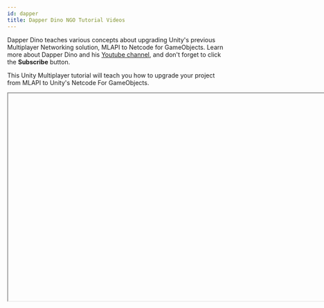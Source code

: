 ```yaml
---
id: dapper
title: Dapper Dino NGO Tutorial Videos
---
```


Dapper Dino teaches various concepts about upgrading Unity's previous Multiplayer Networking solution, MLAPI to Netcode for GameObjects. Learn more about Dapper Dino and his [Youtube channel](https://www.youtube.com/channel/UCjCpZyil4D8TBb5nVTMMaUw), and don't forget to click the **Subscribe** button.

This Unity Multiplayer tutorial will teach you how to upgrade your project from MLAPI to Unity's Netcode For GameObjects. 

<Iframe url="https://www.youtube.com/embed/PnQutPyMZhI"
        width="854px"
        height="480px"
        id="myId"
        className="video-container"
        display="initial"
        position="relative"
        allow="accelerometer; autoplay; clipboard-write; encrypted-media; gyroscope; picture-in-picture" 
        allowfullscreen
        />

   

Video published Nov 19, 2021

:::important
These tutorials use Unity v2021.1, and MLAPI 0.1.0.  For imformation on modyfing the code for use with Netcode for GameObjects please see [here](../installation/migratingfrommlapi.md)
:::

:::contribution Community Contribution
Thank you to [DapperDino](https://www.youtube.com/channel/UCjCpZyil4D8TBb5nVTMMaUw) for the video tutorial! These contributions are a fantastic help to the community.
:::

import Iframe from 'react-iframe'